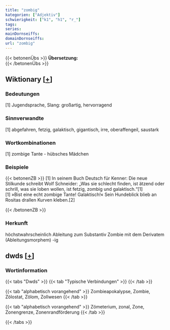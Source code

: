 ```yaml
---
title: "zombig"
kategorien: ["Adjektiv"]
schwierigkeit: ["k1", "h1", "r_"]
tags:
series:
mainDornseiffs:
domainDornseiffs:
url: "zombig"
---
```


{{< betonenÜbs >}}
**Übersetzung:**  
{{< /betonenÜbs >}}

## Wiktionary [[+](https://de.wiktionary.org/wiki/zombig)]

### Bedeutungen
[1] Jugendsprache, Slang: großartig, hervorragend  

### Sinnverwandte
[1] abgefahren, fetzig, galaktisch, gigantisch, irre, oberaffengeil, saustark  

### Wortkombinationen
[1] zombige Tante - hübsches Mädchen  

### Beispiele
{{< betonenZB >}}
[1] In seinem Buch Deutsch für Kenner: Die neue Stilkunde schreibt Wolf Schneider: „Was sie schlecht finden, ist ätzend oder schrill, was sie loben wollen, ist fetzig, zombig und galaktisch.“[1]  
[1] »Bist eine echt zombige Tante! Galaktisch!« Sein Hundeblick blieb an Rositas drallen Kurven kleben.[2]  

{{< /betonenZB >}}
### Herkunft
höchstwahrscheinlich Ableitung zum Substantiv Zombie mit dem Derivatem (Ableitungsmorphem) -ig  



## dwds [[+](https://www.dwds.de/wb/zombig)]

### Wortinformation
{{< tabs "Dwds" >}}
{{< tab "Typische Verbindungen" >}}
{{< /tab >}}

{{< tab "alphabetisch vorangehend" >}}
Zombieapokalypse, Zombie, Zölostat, Zölom, Zollwesen
{{< /tab >}}

{{< tab "alphabetisch vorangehend" >}}
Zömeterium, zonal, Zone, Zonengrenze, Zonenrandförderung
{{< /tab >}}

{{< /tabs >}}

